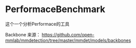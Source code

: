 # PerformaceBenchmark

这个一个分析Performace的工具

Backbone 来源：
https://github.com/open-mmlab/mmdetection/tree/master/mmdet/models/backbones
